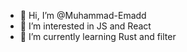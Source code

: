 - 👋 Hi, I’m @Muhammad-Emadd
- 👀 I’m interested in JS and React 
- 🌱 I’m currently learning Rust and filter


<!---
Muhammad-Emadd/Muhammad-Emadd is a ✨ special ✨ repository because its `README.md` (this file) appears on your GitHub profile.
You can click the Preview link to take a look at your changes.
--->
